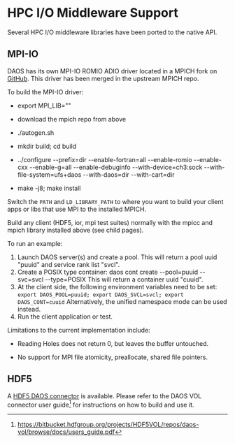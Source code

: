 # HPC I/O Middleware Support

Several HPC I/O middleware libraries have been ported to the native API.

## MPI-IO

DAOS has its own MPI-IO ROMIO ADIO driver located in a MPICH fork on
[GitHub](https://github.com/daos-stack/mpich). This driver has been merged in
the upstream MPICH repo.

To build the MPI-IO driver:

-   export MPI_LIB=""

-   download the mpich repo from above

-   ./autogen.sh

-   mkdir build; cd build

-   ../configure --prefix=dir --enable-fortran=all --enable-romio
    --enable-cxx --enable-g=all --enable-debuginfo --with-device=ch3:sock
    --with-file-system=ufs+daos --with-daos=dir --with-cart=dir

-   make -j8; make install

Switch the `PATH` and `LD_LIBRARY_PATH` to where you want to build your client
apps or libs that use MPI to the installed MPICH.

Build any client (HDF5, ior, mpi test suites) normally with the mpicc and mpich
library installed above (see child pages).

To run an example:

1. Launch DAOS server(s) and create a pool.
   This will return a pool uuid "puuid" and service rank list "svcl".
2. Create a POSIX type container:
   daos cont create --pool=puuid --svc=svcl --type=POSIX
   This will return a container uuid "cuuid".
3. At the client side, the following environment variables need to be set:
   `export DAOS_POOL=puuid; export DAOS_SVCL=svcl; export DAOS_CONT=cuuid`
   Alternatively, the unified namespace mode can be used instead.
3. Run the client application or test.

Limitations to the current implementation include:

-   Reading Holes does not return 0, but leaves the buffer untouched.

-   No support for MPI file atomicity, preallocate, shared file pointers.

## HDF5

A [HDF5 DAOS connector](https://bitbucket.hdfgroup.org/projects/HDF5VOL/repos/daos-vol/browse)
is available. Please refer to the DAOS VOL connector user guide[^3] for
instructions on how to build and use it.

[^3]: https://bitbucket.hdfgroup.org/projects/HDF5VOL/repos/daos-vol/browse/docs/users_guide.pdf

